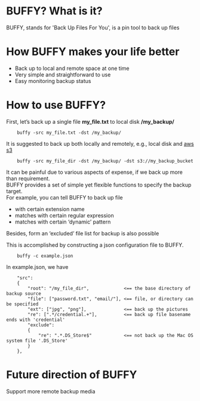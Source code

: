 # BUFFY? What is it?
BUFFY, stands for 'Back Up Files For You', is a pin tool to back up files  

# How BUFFY makes your life better
* Back up to local and remote space at one time  
* Very simple and straightforward to use  
* Easy monitoring backup status  

# How to use BUFFY?
First, let’s back up a single file **my_file.txt** to local disk **/my_backup/**  
```
    buffy -src my_file.txt -dst /my_backup/  
```

It is suggested to back up both locally and remotely, e.g., local disk and <a href='http://aws.amazon.com/s3'>aws s3</a>  
```
    buffy -src my_file_dir -dst /my_backup/ -dst s3://my_backup_bucket  
```

It can be painful due to various aspects of expense, if we back up more than requirement.  
BUFFY provides a set of simple yet flexible functions to specify the backup target.  
For example, you can tell BUFFY to back up file    
* with certain extension name  
* matches with certain regular expression  
* matches with certain ‘dynamic’ pattern  

Besides, form an ‘excluded’ file list for backup is also possible  

This is accomplished by constructing a json configuration file to BUFFY.  
```
    buffy -c example.json  
```

In example.json, we have 
```
    "src":
    {
        "root": "/my_file_dir",             <== the base directory of backup source
        "file": ["password.txt", "email/"], <== file, or directory can be specified
        "ext": ["jpg", "png"],              <== back up the pictures
        "re": [".*/credential.+"],          <== back up file basename ends with 'credential'
        "exclude":
        {
            "re": ".*.DS_Store$"            <== not back up the Mac OS system file '.DS_Store'
        }
    },
```

# Future direction of BUFFY
Support more remote backup media  
